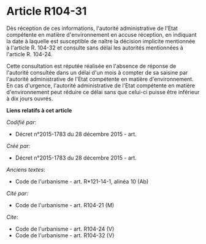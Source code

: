 # Article R104-31

Dès réception de ces informations, l'autorité administrative de l'Etat compétente en matière d'environnement en accuse
réception, en indiquant la date à laquelle est susceptible de naître la décision implicite mentionnée à l'article R. 104-32
et consulte sans délai les autorités mentionnées à l'article R. 104-24. 

Cette consultation est réputée réalisée en l'absence de réponse de l'autorité consultée dans un délai d'un mois à compter de
sa saisine par l'autorité administrative de l'Etat compétente en matière d'environnement. En cas d'urgence, l'autorité
administrative de l'Etat compétente en matière d'environnement peut réduire ce délai sans que celui-ci puisse être inférieur
à dix jours ouvrés.

**Liens relatifs à cet article**

_Codifié par_:

  - Décret n°2015-1783 du 28 décembre 2015 - art.

_Créé par_:

  - Décret n°2015-1783 du 28 décembre 2015 - art.

_Anciens textes_:

  - Code de l'urbanisme - art. R*121-14-1, alinéa 10 (Ab)

_Cité par_:

  - Code de l'urbanisme - art. R104-21 (M)

_Cite_:

  - Code de l'urbanisme - art. R104-24 (V)
  - Code de l'urbanisme - art. R104-32 (V)
